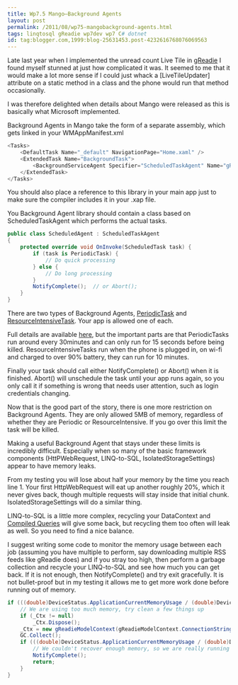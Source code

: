 ```yaml
---
title: Wp7.5 Mango–Background Agents
layout: post
permalink: /2011/08/wp75-mangobackground-agents.html
tags: linqtosql gReadie wp7dev wp7 C# dotnet
id: tag:blogger.com,1999:blog-25631453.post-4232616768076069563
---
```



Late last year when I implemented the unread count Live Tile in [gReadie](http://www.quidsmobile.com/greadie/) I found myself stunned at just how complicated it was. It seemed to me that it would make a lot more sense if I could just whack a [LiveTileUpdater] attribute on a static method in a class and the phone would run that method occasionally.  
  
I was therefore delighted when details about Mango were released as this is basically what Microsoft implemented.  
  
Background Agents in Mango take the form of a separate assembly, which gets linked in your WMAppManifest.xml  
  

```csharp
<Tasks>
	<DefaultTask Name="_default" NavigationPage="Home.xaml" />
	<ExtendedTask Name="BackgroundTask">
		<BackgroundServiceAgent Specifier="ScheduledTaskAgent" Name="gReadie.BackgroundAgent" Source="gReadie.BackgroundAgent" Type="gReadie.BackgroundAgent.ScheduledAgent" />
	</ExtendedTask>
</Tasks>

```  
  
  
You should also place a reference to this library in your main app just to make sure the compiler includes it in your .xap file.  
  
You Background Agent library should contain a class based on ScheduledTaskAgent which performs the actual tasks.  
  

```csharp
public class ScheduledAgent : ScheduledTaskAgent
{
	protected override void OnInvoke(ScheduledTask task) {
		if (task is PeriodicTask) {
			// Do quick processing
		} else {
			// Do long processing
		}
		NotifyComplete();  // or Abort();
	}
}
```  
  
  
There are two types of Background Agents, [PeriodicTask](http://msdn.microsoft.com/en-us/library/microsoft.phone.scheduler.periodictask.aspx) and [ResourceIntensiveTask](http://msdn.microsoft.com/en-us/library/microsoft.phone.scheduler.resourceintensivetask.aspx). Your app is allowed one of each.  
  
Full details are available [here](http://msdn.microsoft.com/en-us/library/hh202942.aspx), but the important parts are that PeriodicTasks run around every 30minutes and can only run for 15 seconds before being killed. ResourceIntensiveTasks run when the phone is plugged in, on wi-fi and charged to over 90% battery, they can run for 10 minutes.  
  
Finally your task should call either NotifyComplete() or Abort() when it is finished. Abort() will unschedule the task until your app runs again, so you only call it if something is wrong that needs user attention, such as login credentials changing.  
  
Now that is the good part of the story, there is one more restriction on Background Agents. They are only allowed 5MB of memory, regardless of whether they are Periodic or ResourceIntensive. If you go over this limit the task will be killed.  
  
Making a useful Background Agent that stays under these limits is incredibly difficult. Especially when so many of the basic framework components (HttPWebRequest, LINQ-to-SQL, IsolatedStorageSettings) appear to have memory leaks.  
  
From my testing you will lose about half your memory by the time you reach line 1. Your first HttpWebRequest will eat up another roughly 20%, which it never gives back, though multiple requests will stay inside that initial chunk. IsolatedStorageSettings will do a similar thing.  
  
LINQ-to-SQL is a little more complex, recycling your DataContext and [Compiled Queries](http://csainty.blogspot.com/2011/08/wp75-mangocompiled-queries.html) will give some back, but recycling them too often will leak as well. So you need to find a nice balance.  
  
I suggest writing some code to monitor the memory usage between each job (assuming you have multiple to perform, say downloading multiple RSS feeds like gReadie does) and if you stray too high, then perform a garbage collection and recycle your LINQ-to-SQL and see how much you can get back. If it is not enough, then NotifyComplete() and try exit gracefully. It is not bullet-proof but in my testing it allows me to get more work done before running out of memory.  
  

```csharp
if (((double)DeviceStatus.ApplicationCurrentMemoryUsage / (double)DeviceStatus.ApplicationMemoryUsageLimit) * 100d > 97d) {
	// We are using too much memory, try clean a few things up
	if (_Ctx != null)
		_Ctx.Dispose();
	_Ctx = new gReadieModelContext(gReadieModelContext.ConnectionString);
	GC.Collect();
	if (((double)DeviceStatus.ApplicationCurrentMemoryUsage / (double)DeviceStatus.ApplicationMemoryUsageLimit) * 100d > 97d) {
		// We couldn't recover enough memory, so we are really running out, lets be nice and bail
		NotifyComplete();
		return;
	}
}

```  
  
  
